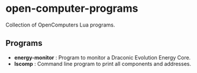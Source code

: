 # open-computer-programs
Collection of OpenComputers Lua programs.

## Programs

- **energy-monitor** : Program to monitor a Draconic Evolution Energy Core.
- **lscomp** : Command line program to print all components and addresses.